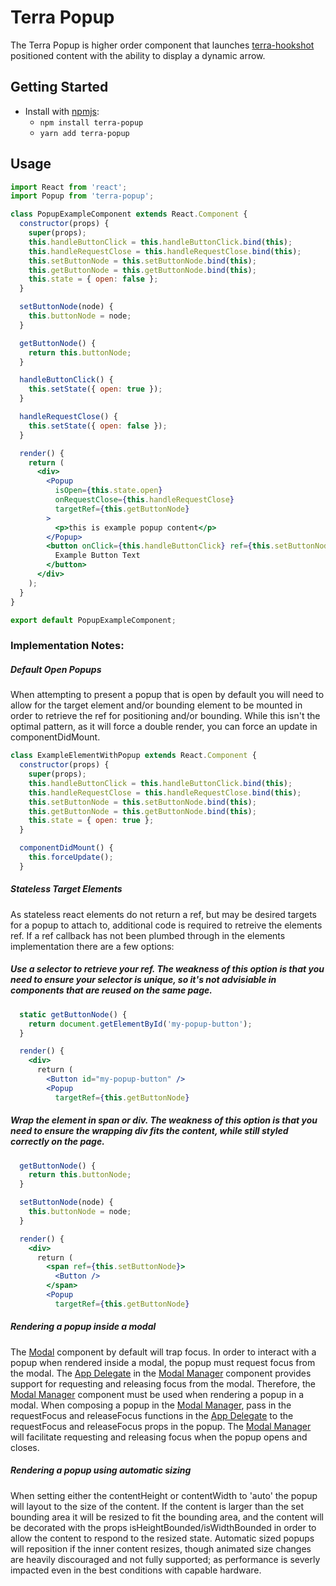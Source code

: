 # Terra Popup

The Terra Popup is higher order component that launches [terra-hookshot][4] positioned content with the ability to display a dynamic arrow.

## Getting Started

- Install with [npmjs](https://www.npmjs.com):
  - `npm install terra-popup`
  - `yarn add terra-popup`

## Usage

```jsx
import React from 'react';
import Popup from 'terra-popup';

class PopupExampleComponent extends React.Component {
  constructor(props) {
    super(props);
    this.handleButtonClick = this.handleButtonClick.bind(this);
    this.handleRequestClose = this.handleRequestClose.bind(this);
    this.setButtonNode = this.setButtonNode.bind(this);
    this.getButtonNode = this.getButtonNode.bind(this);
    this.state = { open: false };
  }

  setButtonNode(node) {
    this.buttonNode = node;
  }

  getButtonNode() {
    return this.buttonNode;
  }

  handleButtonClick() {
    this.setState({ open: true });
  }

  handleRequestClose() {
    this.setState({ open: false });
  }

  render() {
    return (
      <div>
        <Popup
          isOpen={this.state.open}
          onRequestClose={this.handleRequestClose}
          targetRef={this.getButtonNode}
        >
          <p>this is example popup content</p>
        </Popup>
        <button onClick={this.handleButtonClick} ref={this.setButtonNode}>
          Example Button Text
        </button>
      </div>
    );
  }
}

export default PopupExampleComponent;
```

### Implementation Notes:

##### Default Open Popups
When attempting to present a popup that is open by default you will need to allow for the target element and/or bounding element to be mounted in order to retrieve the ref for positioning and/or bounding. While this isn't the optimal pattern, as it will force a double render, you can force an update in componentDidMount.
```jsx
class ExampleElementWithPopup extends React.Component {
  constructor(props) {
    super(props);
    this.handleButtonClick = this.handleButtonClick.bind(this);
    this.handleRequestClose = this.handleRequestClose.bind(this);
    this.setButtonNode = this.setButtonNode.bind(this);
    this.getButtonNode = this.getButtonNode.bind(this);
    this.state = { open: true };
  }

  componentDidMount() {
    this.forceUpdate();
  }
```

##### Stateless Target Elements
As stateless react elements do not return a ref, but may be desired targets for a popup to attach to, additional code is required to retreive the elements ref. If a ref callback has not been plumbed through in the elements implementation there are a few options:

##### Use a selector to retrieve your ref. The weakness of this option is that you need to ensure your selector is unique, so it's not advisiable in components that are reused on the same page.

```jsx
  static getButtonNode() {
    return document.getElementById('my-popup-button');
  }

  render() {
    <div>
      return (
        <Button id="my-popup-button" />
        <Popup
          targetRef={this.getButtonNode}
```
##### Wrap the element in span or div. The weakness of this option is that you need to ensure the wrapping div fits the content, while still styled correctly on the page.
 
```jsx
  getButtonNode() {
    return this.buttonNode;
  }

  setButtonNode(node) {
    this.buttonNode = node;
  }

  render() {
    <div>
      return (
        <span ref={this.setButtonNode}>
          <Button />
        </span>
        <Popup
          targetRef={this.getButtonNode}
```

##### Rendering a popup inside a modal
The [Modal][1] component by default will trap focus. In order to interact with a popup when rendered inside a modal, the popup must request focus from the modal. The [App Delegate][2] in the [Modal Manager][3] component provides support for requesting and releasing focus from the modal. Therefore, the [Modal Manager][3] component must be used when rendering a popup in a modal. When composing a popup in the [Modal Manager][3], pass in the requestFocus and releaseFocus functions in the [App Delegate][2] to the requestFocus and releaseFocus props in the popup. The [Modal Manager][3] will facilitate requesting and releasing focus when the popup opens and closes.

##### Rendering a popup using automatic sizing
When setting either the contentHeight or contentWidth to 'auto' the popup will layout to the size of the content. If the content is larger than the set bounding area it will be resized to fit the bounding area, and the content will be decorated with the props isHeightBounded/isWidthBounded in order to allow the content to respond to the resized state. Automatic sized popups will reposition if the inner content resizes, though animated size changes are heavily discouraged and not fully supported; as performance is severly impacted even in the best conditions with capable hardware.

[1]: https://github.com/cerner/terra-core/tree/master/packages/terra-modal/docs
[2]: https://github.com/cerner/terra-core/tree/master/packages/terra-app-delegate/docs
[3]: https://github.com/cerner/terra-core/tree/master/packages/terra-modal-manager/docs
[4]: https://github.com/cerner/terra-core/tree/master/packages/terra-hookshot/docs

